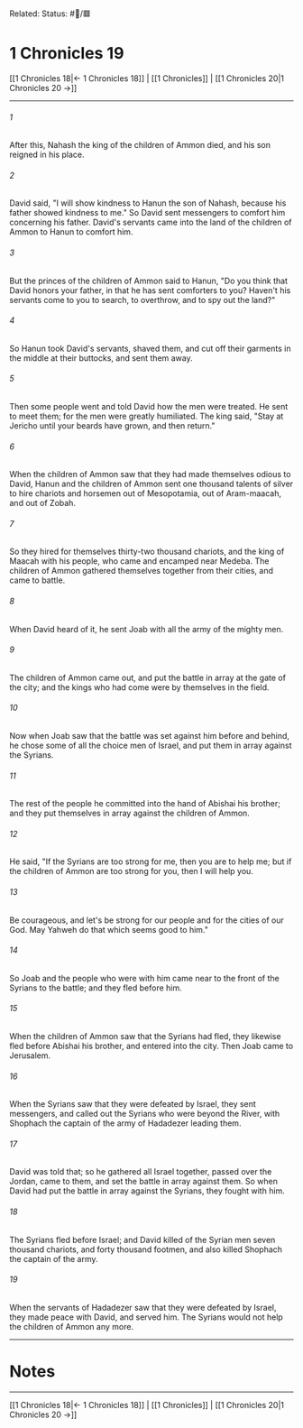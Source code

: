 Related:
Status: #📖/🟥
# 1 Chronicles 19

[[1 Chronicles 18|← 1 Chronicles 18]] | [[1 Chronicles]] | [[1 Chronicles 20|1 Chronicles 20 →]]
***



###### 1 
After this, Nahash the king of the children of Ammon died, and his son reigned in his place. 

###### 2 
David said, "I will show kindness to Hanun the son of Nahash, because his father showed kindness to me." So David sent messengers to comfort him concerning his father. David's servants came into the land of the children of Ammon to Hanun to comfort him. 

###### 3 
But the princes of the children of Ammon said to Hanun, "Do you think that David honors your father, in that he has sent comforters to you? Haven't his servants come to you to search, to overthrow, and to spy out the land?" 

###### 4 
So Hanun took David's servants, shaved them, and cut off their garments in the middle at their buttocks, and sent them away. 

###### 5 
Then some people went and told David how the men were treated. He sent to meet them; for the men were greatly humiliated. The king said, "Stay at Jericho until your beards have grown, and then return." 

###### 6 
When the children of Ammon saw that they had made themselves odious to David, Hanun and the children of Ammon sent one thousand talents of silver to hire chariots and horsemen out of Mesopotamia, out of Aram-maacah, and out of Zobah. 

###### 7 
So they hired for themselves thirty-two thousand chariots, and the king of Maacah with his people, who came and encamped near Medeba. The children of Ammon gathered themselves together from their cities, and came to battle. 

###### 8 
When David heard of it, he sent Joab with all the army of the mighty men. 

###### 9 
The children of Ammon came out, and put the battle in array at the gate of the city; and the kings who had come were by themselves in the field. 

###### 10 
Now when Joab saw that the battle was set against him before and behind, he chose some of all the choice men of Israel, and put them in array against the Syrians. 

###### 11 
The rest of the people he committed into the hand of Abishai his brother; and they put themselves in array against the children of Ammon. 

###### 12 
He said, "If the Syrians are too strong for me, then you are to help me; but if the children of Ammon are too strong for you, then I will help you. 

###### 13 
Be courageous, and let's be strong for our people and for the cities of our God. May Yahweh do that which seems good to him." 

###### 14 
So Joab and the people who were with him came near to the front of the Syrians to the battle; and they fled before him. 

###### 15 
When the children of Ammon saw that the Syrians had fled, they likewise fled before Abishai his brother, and entered into the city. Then Joab came to Jerusalem. 

###### 16 
When the Syrians saw that they were defeated by Israel, they sent messengers, and called out the Syrians who were beyond the River, with Shophach the captain of the army of Hadadezer leading them. 

###### 17 
David was told that; so he gathered all Israel together, passed over the Jordan, came to them, and set the battle in array against them. So when David had put the battle in array against the Syrians, they fought with him. 

###### 18 
The Syrians fled before Israel; and David killed of the Syrian men seven thousand chariots, and forty thousand footmen, and also killed Shophach the captain of the army. 

###### 19 
When the servants of Hadadezer saw that they were defeated by Israel, they made peace with David, and served him. The Syrians would not help the children of Ammon any more.

---
# Notes


***
[[1 Chronicles 18|← 1 Chronicles 18]] | [[1 Chronicles]] | [[1 Chronicles 20|1 Chronicles 20 →]]
